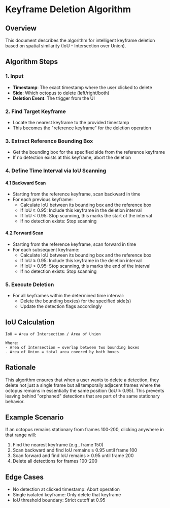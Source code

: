 # Keyframe Deletion Algorithm

## Overview
This document describes the algorithm for intelligent keyframe deletion based on spatial similarity (IoU - Intersection over Union).

## Algorithm Steps

### 1. Input
- **Timestamp**: The exact timestamp where the user clicked to delete
- **Side**: Which octopus to delete (left/right/both)
- **Deletion Event**: The trigger from the UI

### 2. Find Target Keyframe
- Locate the nearest keyframe to the provided timestamp
- This becomes the "reference keyframe" for the deletion operation

### 3. Extract Reference Bounding Box
- Get the bounding box for the specified side from the reference keyframe
- If no detection exists at this keyframe, abort the deletion

### 4. Define Time Interval via IoU Scanning

#### 4.1 Backward Scan
- Starting from the reference keyframe, scan backward in time
- For each previous keyframe:
  - Calculate IoU between its bounding box and the reference box
  - If IoU ≥ 0.95: Include this keyframe in the deletion interval
  - If IoU < 0.95: Stop scanning, this marks the start of the interval
  - If no detection exists: Stop scanning

#### 4.2 Forward Scan
- Starting from the reference keyframe, scan forward in time
- For each subsequent keyframe:
  - Calculate IoU between its bounding box and the reference box
  - If IoU ≥ 0.95: Include this keyframe in the deletion interval
  - If IoU < 0.95: Stop scanning, this marks the end of the interval
  - If no detection exists: Stop scanning

### 5. Execute Deletion
- For all keyframes within the determined time interval:
  - Delete the bounding box(es) for the specified side(s)
  - Update the detection flags accordingly

## IoU Calculation
```
IoU = Area of Intersection / Area of Union

Where:
- Area of Intersection = overlap between two bounding boxes
- Area of Union = total area covered by both boxes
```

## Rationale
This algorithm ensures that when a user wants to delete a detection, they delete not just a single frame but all temporally adjacent frames where the octopus remains in essentially the same position (IoU ≥ 0.95). This prevents leaving behind "orphaned" detections that are part of the same stationary behavior.

## Example Scenario
If an octopus remains stationary from frames 100-200, clicking anywhere in that range will:
1. Find the nearest keyframe (e.g., frame 150)
2. Scan backward and find IoU remains ≥ 0.95 until frame 100
3. Scan forward and find IoU remains ≥ 0.95 until frame 200
4. Delete all detections for frames 100-200

## Edge Cases
- No detection at clicked timestamp: Abort operation
- Single isolated keyframe: Only delete that keyframe
- IoU threshold boundary: Strict cutoff at 0.95